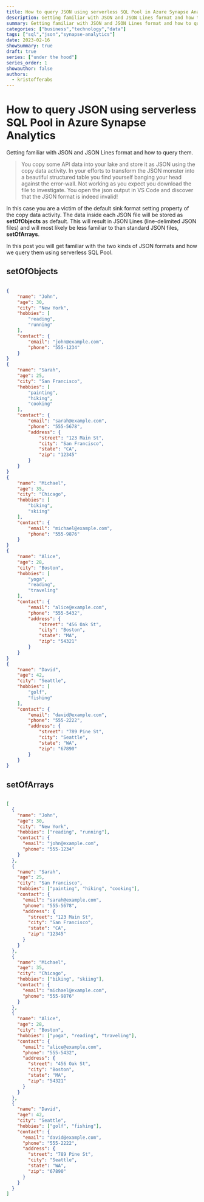 ```yaml
---
title: How to query JSON using serverless SQL Pool in Azure Synapse Analytics
description: Getting familiar with JSON and JSON Lines format and how to query them.
summary: Getting familiar with JSON and JSON Lines format and how to query them.
categories: ["business","technology","data"]
tags: ["sql","json","synapse-analytics"]
date: 2023-02-16
showSummary: true
draft: true
series: ["under the hood"]
series_order: 1
showauthor: false
authors:
  - kristofferabs
---
```


# How to query JSON using serverless SQL Pool in Azure Synapse Analytics

Getting familiar with JSON and JSON Lines format and how to query them.

> You copy some API data into your lake and store it as JSON using the copy data activity. In your efforts to transform the JSON monster into a beautiful structured table you find yourself banging your head against the error-wall. Not working as you expect you download the file to investigate. You open the json output in VS Code and discover that the JSON format is indeed invalid! 

In this case you are a victim of the default sink format setting property of the copy data activity. The data inside each JSON file will be stored as __setOfObjects__ as default. This will result in JSON Lines (line-delimited JSON files) and will most likely be less familiar to than standard JSON files, __setOfArrays__.

In this post you will get familiar with the two kinds of JSON formats and how we query them using serverless SQL Pool.

## setOfObjects

```json

{
    "name": "John",
    "age": 30,
    "city": "New York",
    "hobbies": [
        "reading",
        "running"
    ],
    "contact": {
        "email": "john@example.com",
        "phone": "555-1234"
    }
}
{
    "name": "Sarah",
    "age": 25,
    "city": "San Francisco",
    "hobbies": [
        "painting",
        "hiking",
        "cooking"
    ],
    "contact": {
        "email": "sarah@example.com",
        "phone": "555-5678",
        "address": {
            "street": "123 Main St",
            "city": "San Francisco",
            "state": "CA",
            "zip": "12345"
        }
    }
}
{
    "name": "Michael",
    "age": 35,
    "city": "Chicago",
    "hobbies": [
        "biking",
        "skiing"
    ],
    "contact": {
        "email": "michael@example.com",
        "phone": "555-9876"
    }
}
{
    "name": "Alice",
    "age": 28,
    "city": "Boston",
    "hobbies": [
        "yoga",
        "reading",
        "traveling"
    ],
    "contact": {
        "email": "alice@example.com",
        "phone": "555-5432",
        "address": {
            "street": "456 Oak St",
            "city": "Boston",
            "state": "MA",
            "zip": "54321"
        }
    }
}
{
    "name": "David",
    "age": 42,
    "city": "Seattle",
    "hobbies": [
        "golf",
        "fishing"
    ],
    "contact": {
        "email": "david@example.com",
        "phone": "555-2222",
        "address": {
            "street": "789 Pine St",
            "city": "Seattle",
            "state": "WA",
            "zip": "67890"
        }
    }
}
```


## setOfArrays

```json

[
  {
    "name": "John",
    "age": 30,
    "city": "New York",
    "hobbies": ["reading", "running"],
    "contact": {
      "email": "john@example.com",
      "phone": "555-1234"
    }
  },
  {
    "name": "Sarah",
    "age": 25,
    "city": "San Francisco",
    "hobbies": ["painting", "hiking", "cooking"],
    "contact": {
      "email": "sarah@example.com",
      "phone": "555-5678",
      "address": {
        "street": "123 Main St",
        "city": "San Francisco",
        "state": "CA",
        "zip": "12345"
      }
    }
  },
  {
    "name": "Michael",
    "age": 35,
    "city": "Chicago",
    "hobbies": ["biking", "skiing"],
    "contact": {
      "email": "michael@example.com",
      "phone": "555-9876"
    }
  },
  {
    "name": "Alice",
    "age": 28,
    "city": "Boston",
    "hobbies": ["yoga", "reading", "traveling"],
    "contact": {
      "email": "alice@example.com",
      "phone": "555-5432",
      "address": {
        "street": "456 Oak St",
        "city": "Boston",
        "state": "MA",
        "zip": "54321"
      }
    }
  },
  {
    "name": "David",
    "age": 42,
    "city": "Seattle",
    "hobbies": ["golf", "fishing"],
    "contact": {
      "email": "david@example.com",
      "phone": "555-2222",
      "address": {
        "street": "789 Pine St",
        "city": "Seattle",
        "state": "WA",
        "zip": "67890"
      }
    }
  }
]
```